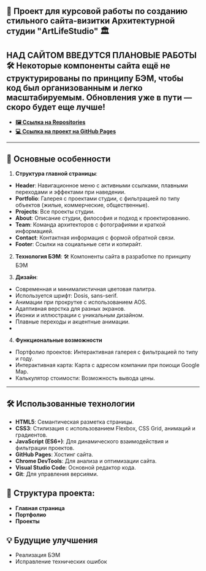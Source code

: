🎨 Проект для курсовой работы по созданию стильного сайта-визитки Архитектурной студии "ArtLifeStudio" 🏛️
---
НАД САЙТОМ ВВЕДУТСЯ ПЛАНОВЫЕ РАБОТЫ 🛠️
Некоторые компоненты сайта ещё не структурированы по принципу БЭМ, чтобы код был организованным и легко масштабируемым. Обновления уже в пути — скоро будет еще лучше!
---

- [**🖼️ Ссылка на Repositories**](https://github.com/Anna03-zah/ArtLifeStudio.git)
- [**💻 Ссылка на проект на GitHub Pages**](https://anna03-zah.github.io/ArtLifeStudio/)

---

## 🎉 Основные особенности

1. **Структура главной страницы**:
- **Header**: Навигационное меню с активными ссылками, плавными переходами и эффектами при наведении.
- **Portfolio**: Галерея с проектами студии, с фильтрацией по типу объектов (жилые, коммерческие, общественные).
- **Projects**: Все проекты студии.
- **About**: Описание студии, философия и подход к проектированию.
- **Team**: Команда архитекторов с фотографиями и краткой информацией.
- **Contact**: Контактная информация с формой обратной связи.
- **Footer**: Ссылки на социальные сети и копирайт.
2. **Технология БЭМ**:
  🛠️ Компоненты сайта в разработке по принципу БЭМ
  
3. **Дизайн**:
- Современная и минималистичная цветовая палитра.
- Используется шрифт: Dosis, sans-serif.
- Анимации при прокрутке с использованием AOS.
- Адаптивная верстка для разных экранов.
- Иконки и иллюстрации с уникальным дизайном.
- Плавные переходы и акцентные анимации.
- 
4. **Функциональные возможности**
- Портфолио проектов: Интерактивная галерея с фильтрацией по типу и году.
- Интерактивная карта: Карта с адресом компании при поиощи Google Map.
- Калькулятор стоимости: Возможность вывода цены.

--- 

## 🛠 Использованные технологии
- **HTML5**: Семантическая разметка страницы.
- **CSS3**: Стилизация с использованием Flexbox, CSS Grid, анимаций и градиентов.
- **JavaScript (ES6+)**: Для динамического взаимодействия и фильтрации проектов.
- **GitHub Pages**: Хостинг сайта.
- **Chrome DevTools**: Для анализа и оптимизации сайта.
- **Visual Studio Code**: Основной редактор кода.
- **Git**: Для управления версиями.

## 📂 Структура проекта:
- **Главная страница**
- **Портфолио**
- **Проекты**
  
## 💡 Будущие улучшения
- Реализация БЭМ
- Исправление технических ошибок
